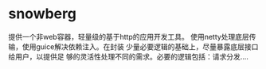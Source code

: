 # snowberg

   提供一个非web容器，轻量级的基于http的应用开发工具。
使用netty处理底层传输，使用guice解决依赖注入。在封装
少量必要逻辑的基础上，尽量暴露底层接口给用户，以提供足
够的灵活性处理不同的需求。必要的逻辑包括：请求分发....
